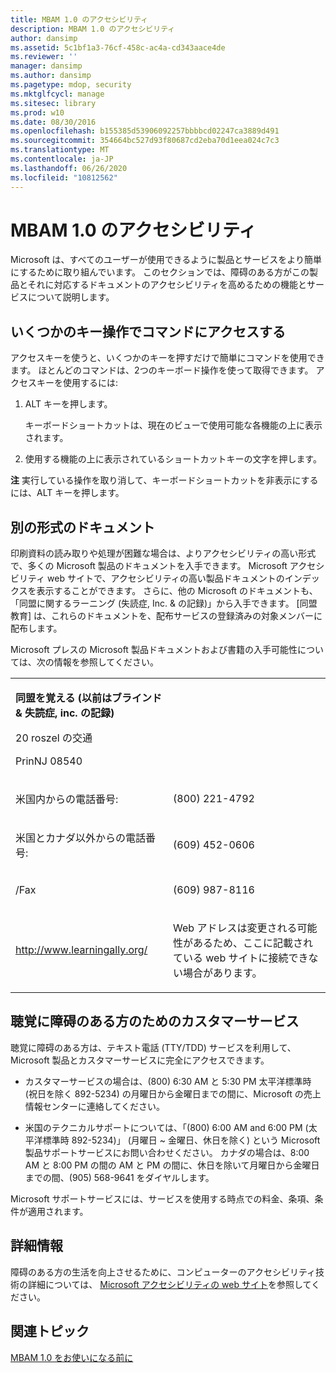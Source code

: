 ```yaml
---
title: MBAM 1.0 のアクセシビリティ
description: MBAM 1.0 のアクセシビリティ
author: dansimp
ms.assetid: 5c1bf1a3-76cf-458c-ac4a-cd343aace4de
ms.reviewer: ''
manager: dansimp
ms.author: dansimp
ms.pagetype: mdop, security
ms.mktglfcycl: manage
ms.sitesec: library
ms.prod: w10
ms.date: 08/30/2016
ms.openlocfilehash: b155385d53906092257bbbbcd02247ca3889d491
ms.sourcegitcommit: 354664bc527d93f80687cd2eba70d1eea024c7c3
ms.translationtype: MT
ms.contentlocale: ja-JP
ms.lasthandoff: 06/26/2020
ms.locfileid: "10812562"
---
```

# MBAM 1.0 のアクセシビリティ


Microsoft は、すべてのユーザーが使用できるように製品とサービスをより簡単にするために取り組んでいます。 このセクションでは、障碍のある方がこの製品とそれに対応するドキュメントのアクセシビリティを高めるための機能とサービスについて説明します。

## いくつかのキー操作でコマンドにアクセスする


アクセスキーを使うと、いくつかのキーを押すだけで簡単にコマンドを使用できます。 ほとんどのコマンドは、2つのキーボード操作を使って取得できます。 アクセスキーを使用するには:

1.  ALT キーを押します。

    キーボードショートカットは、現在のビューで使用可能な各機能の上に表示されます。

2.  使用する機能の上に表示されているショートカットキーの文字を押します。

**注** 実行している操作を取り消して、キーボードショートカットを非表示にするには、ALT キーを押します。

 

## 別の形式のドキュメント


印刷資料の読み取りや処理が困難な場合は、よりアクセシビリティの高い形式で、多くの Microsoft 製品のドキュメントを入手できます。 Microsoft アクセシビリティ web サイトで、アクセシビリティの高い製品ドキュメントのインデックスを表示することができます。 さらに、他の Microsoft のドキュメントも、「同盟に関するラーニング (失読症, Inc. & の記録)」から入手できます。 [同盟教育] は、これらのドキュメントを、配布サービスの登録済みの対象メンバーに配布します。

Microsoft プレスの Microsoft 製品ドキュメントおよび書籍の入手可能性については、次の情報を参照してください。

<table>
<colgroup>
<col width="50%" />
<col width="50%" />
</colgroup>
<tbody>
<tr class="odd">
<td align="left"><p><strong>同盟を覚える (以前はブラインド &amp; 失読症, inc. の記録)</strong></p>
<p>20 roszel の交通</p>
<p>PrinNJ 08540</p></td>
<td align="left"><p></p></td>
</tr>
<tr class="even">
<td align="left"><p>米国内からの電話番号:</p></td>
<td align="left"><p>(800) 221-4792</p></td>
</tr>
<tr class="odd">
<td align="left"><p>米国とカナダ以外からの電話番号:</p></td>
<td align="left"><p>(609) 452-0606</p></td>
</tr>
<tr class="even">
<td align="left"><p>/Fax</p></td>
<td align="left"><p>(609) 987-8116</p></td>
</tr>
<tr class="odd">
<td align="left"><p><a href="https://go.microsoft.com/fwlink/?linkid=239" data-raw-source="[http://www.learningally.org/](https://go.microsoft.com/fwlink/?linkid=239)">http://www.learningally.org/</a></p></td>
<td align="left"><p>Web アドレスは変更される可能性があるため、ここに記載されている web サイトに接続できない場合があります。</p></td>
</tr>
</tbody>
</table>

 

## 聴覚に障碍のある方のためのカスタマーサービス


聴覚に障碍のある方は、テキスト電話 (TTY/TDD) サービスを利用して、Microsoft 製品とカスタマーサービスに完全にアクセスできます。

-   カスタマーサービスの場合は、(800) 6:30 AM と 5:30 PM 太平洋標準時 (祝日を除く 892-5234) の月曜日から金曜日までの間に、Microsoft の売上情報センターに連絡してください。

-   米国のテクニカルサポートについては、「(800) 6:00 AM and 6:00 PM (太平洋標準時 892-5234)」 (月曜日 ~ 金曜日、休日を除く) という Microsoft 製品サポートサービスにお問い合わせください。 カナダの場合は、8:00 AM と 8:00 PM の間の AM と PM の間に、休日を除いて月曜日から金曜日までの間、(905) 568-9641 をダイヤルします。

Microsoft サポートサービスには、サービスを使用する時点での料金、条項、条件が適用されます。

## 詳細情報


障碍のある方の生活を向上させるために、コンピューターのアクセシビリティ技術の詳細については、 [Microsoft アクセシビリティの web サイト](https://go.microsoft.com/fwlink/?linkid=8431)を参照してください。

## 関連トピック


[MBAM 1.0 をお使いになる前に](getting-started-with-mbam-10.md)

 

 





